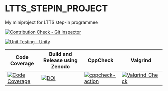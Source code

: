 # LTTS_STEPIN_PROJECT
My miniproject for LTTS step-in programmee

[![Contribution Check - Git Inspector](https://github.com/amolkerkar/LTTS_STEPIN_PROJECT/actions/workflows/Git_Inspecter.yml/badge.svg)](https://github.com/amolkerkar/LTTS_STEPIN_PROJECT/actions/workflows/Git_Inspecter.yml)

[![Unit Testing - Unity](https://github.com/amolkerkar/LTTS_STEPIN_PROJECT/actions/workflows/Unit-Testing.yml/badge.svg)](https://github.com/amolkerkar/LTTS_STEPIN_PROJECT/actions/workflows/Unit-Testing.yml)


| Code Coverage | Build and Release using Zenodo | CppCheck | Valgrind |
 | -------------------------------| -------------------------------| -------------------------------| -------------------------------|
 |  [![Code Coverage](https://github.com/shashanparekh/stepin_project/actions/workflows/code-coverage.yml/badge.svg)](https://github.com/shashanparekh/stepin_project/actions/workflows/code-coverage.yml) | [![DOI](https://zenodo.org/badge/355883405.svg)](https://zenodo.org/badge/latestdoi/355883405) | [![cppcheck-action](https://github.com/shashanparekh/stepin_project/actions/workflows/cppcheck.yml/badge.svg)](https://github.com/shashanparekh/stepin_project/actions/workflows/cppcheck.yml) | [![Valgrind_Check](https://github.com/shashanparekh/stepin_project/actions/workflows/Valgrind_Check.yml/badge.svg)](https://github.com/shashanparekh/stepin_project/actions/workflows/Valgrind_Check.yml) |
 
